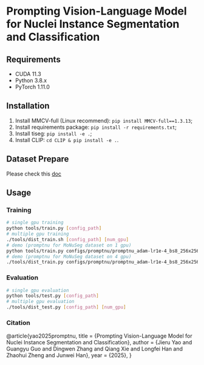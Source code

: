 # Prompting Vision-Language Model for Nuclei Instance Segmentation and Classification

## Requirements
- CUDA 11.3
- Python 3.8.x
- PyTorch 1.11.0

## Installation
1. Install MMCV-full (Linux recommend): `pip install MMCV-full==1.3.13`;
2. Install requirements package: `pip install -r requirements.txt`;
3. Install tiseg: `pip install -e .`;
4. Install CLIP: `cd CLIP & pip install -e .`.

## Dataset Prepare 
Please check this [doc](./docs/data_prepare.md)

## Usage
### Training 
```bash
# single gpu training
python tools/train.py [config_path]
# multiple gpu training
./tools/dist_train.sh [config_path] [num_gpu]
# demo (promptnu for MoNuSeg dataset on 1 gpu)
python tools/train.py configs/promptnu/promptnu_adam-lr1e-4_bs8_256x256_300e_monuseg.py
# demo (promptnu for MoNuSeg dataset on 4 gpu)
./tools/dist_train.py configs/promptnu/promptnu_adam-lr1e-4_bs8_256x256_300e_monuseg.py 4
```

### Evaluation
```bash
# single gpu evaluation
python tools/test.py [config_path]
# multiple gpu evaluation
./tools/dist_test.py [config_path] [num_gpu]
```

### Citation
@article{yao2025promptnu,
  title = {Prompting Vision-Language Model for Nuclei Instance Segmentation and Classification},
  author = {Jieru Yao and Guangyu Guo and Dingwen Zhang and Qiang Xie and Longfei Han and Zhaohui Zheng and Junwei Han},
  year = {2025},
}

